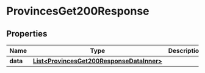 

# ProvincesGet200Response

## Properties

Name | Type | Description | Notes
------------ | ------------- | ------------- | -------------
**data** | [**List&lt;ProvincesGet200ResponseDataInner&gt;**](ProvincesGet200ResponseDataInner.md) |  |  [optional]



